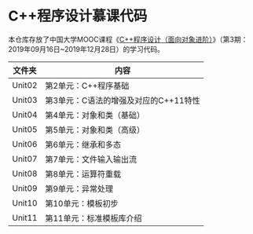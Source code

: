# C++程序设计慕课代码

本仓库存放了中国大学MOOC课程《[C++程序设计（面向对象进阶）](https://www.icourse163.org/course/BUPT-1003564002)》（第3期：2019年09月16日~2019年12月28日）的学习代码。

| 文件夹 | 内容                                  |
| ------ | ------------------------------------- |
| Unit02 | 第2单元：C++程序基础                  |
| Unit03 | 第3单元：C语法的增强及对应的C++11特性 |
| Unit04 | 第4单元：对象和类（基础）             |
| Unit05 | 第5单元：对象和类（高级）             |
| Unit06 | 第6单元：继承和多态                   |
| Unit07 | 第7单元：文件输入输出流               |
| Unit08 | 第8单元：运算符重载                   |
| Unit09 | 第9单元：异常处理                     |
| Unit10 | 第10单元：模板初步                    |
| Unit11 | 第11单元：标准模板库介绍              |


